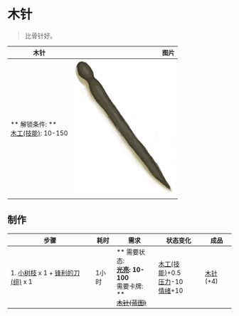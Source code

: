 # 木针  
> 比骨针好。  
  
  木针  |   图片   
 ----  |  ----:   
 ** 解锁条件: **<br>[木工(技能)](Skill_Woodworking.md): 10-150  |  ![](Sprite/NeedleWooden.png)   
  
## 制作  
步骤  |  耗时  |  需求  |  状态变化  |  成品  
----  |  ----  |  ----  |  ----  |  ----  
1. [小树枝](Sticks.md) x 1 + [锋利的刀(组)](GpTag_CutterAdv.md) x 1  |  1小时  |  ** 需要状态: **<br>[光亮](Light.md): 10-100<br>** 需要卡牌: **<br>~~[木针(蓝图)](Bp_WoodenNeedles.md)~~  |  [木工(技能)](Skill_Woodworking.md)+0.5<br>[压力](Stress.md)-10<br>[情绪](Morale.md)+10  |  [木针](WoodenNeedle.md)(+4)  
